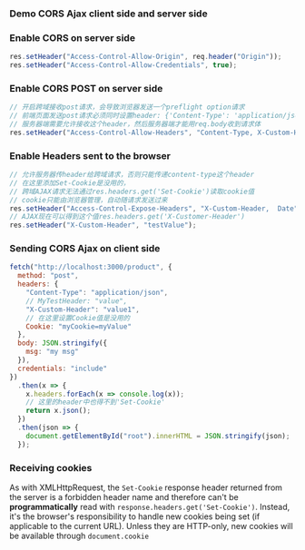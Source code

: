 ### Demo CORS Ajax client side and server side

### Enable CORS on server side

```js
res.setHeader("Access-Control-Allow-Origin", req.header("Origin"));
res.setHeader("Access-Control-Allow-Credentials", true);
```

### Enable CORS POST on server side

```js
// 开启跨域接收post请求，会导致浏览器发送一个preflight option请求
// 前端页面发送post请求必须同时设置header: {'Content-Type': 'application/json'}
// 服务器端需要允许接收这个header，然后服务器端才能用req.body收到请求体
res.setHeader("Access-Control-Allow-Headers", "Content-Type, X-Custom-Header");
```

### Enable Headers sent to the browser

```js
// 允许服务器传header给跨域请求，否则只能传递content-type这个header
// 在这里添加Set-Cookie是没用的，
// 跨域AJAX请求无法通过res.headers.get('Set-Cookie')读取cookie值
// cookie只能由浏览器管理，自动随请求发送过来
res.setHeader("Access-Control-Expose-Headers", "X-Custom-Header,  Date");
// AJAX现在可以得到这个值res.headers.get('X-Customer-Header')
res.setHeader("X-Custom-Header", "testValue");
```

### Sending CORS Ajax on client side

```js
fetch("http://localhost:3000/product", {
  method: "post",
  headers: {
    "Content-Type": "application/json",
    // MyTestHeader: "value",
    "X-Custom-Header": "value1",
    // 在这里设置Cookie值是没用的
    Cookie: "myCookie=myValue"
  },
  body: JSON.stringify({
    msg: "my msg"
  }),
  credentials: "include"
})
  .then(x => {
    x.headers.forEach(x => console.log(x));
    // 这里的header中也得不到'Set-Cookie'
    return x.json();
  })
  .then(json => {
    document.getElementById("root").innerHTML = JSON.stringify(json);
  });
```

### Receiving cookies

As with XMLHttpRequest, the `Set-Cookie` response header returned from the server is a forbidden header name and therefore can't be <b>programmatically</b> read with `response.headers.get('Set-Cookie')`. Instead, it's the browser's responsibility to handle new cookies being set (if applicable to the current URL). Unless they are HTTP-only, new cookies will be available through `document.cookie`
